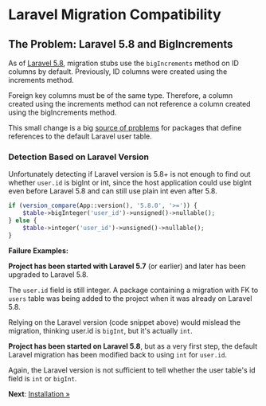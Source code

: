 # Laravel Migration Compatibility

## The Problem: Laravel 5.8 and BigIncrements

As of [Laravel 5.8](https://github.com/laravel/framework/pull/26472), migration stubs use the
`bigIncrements` method on ID columns by default. Previously, ID columns were created using the
increments method.

Foreign key columns must be of the same type. Therefore, a column created using the increments
method can not reference a column created using the bigIncrements method.

This small change is a big [source of problems](https://laraveldaily.com/be-careful-laravel-5-8-added-bigincrements-as-defaults/)
for packages that define references to the default Laravel user table.

### Detection Based on Laravel Version

Unfortunately detecting if Laravel version is 5.8+ is not enough to find out whether `user.id` is
bigInt or int, since the host application could use bigInt even before Laravel 5.8 and can still use
plain int even after 5.8.

```php
if (version_compare(App::version(), '5.8.0', '>=')) {
    $table->bigInteger('user_id')->unsigned()->nullable();
} else {
    $table->integer('user_id')->unsigned()->nullable();
}
```

**Failure Examples:**

**Project has been started with Laravel 5.7** (or earlier) and later has been upgraded to Laravel 5.8.

The `user.id` field is still integer.
A package containing a migration with FK to `users` table was being added to the project when it was
already on Laravel 5.8.

Relying on the Laravel version (code snippet above) would mislead the migration, thinking user.id is
`bigInt`, but it's actually `int`.

**Project has been started on Laravel 5.8**, but as a very first step, the default Laravel migration
has been modified back to using `int` for `user.id`.

Again, the Laravel version is not sufficient to tell whether the user table's id field is `int` or
`bigInt`.

**Next**: [Installation &raquo;](installation.md)


